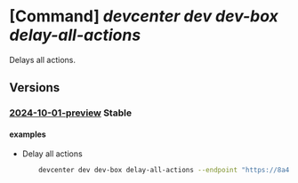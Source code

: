 # [Command] _devcenter dev dev-box delay-all-actions_

Delays all actions.

## Versions

### [2024-10-01-preview](/Resources/data-plane/microsoft.devcenter/L3Byb2plY3RzL3t9L3VzZXJzL3t9L2RldmJveGVzL3t9L2FjdGlvbnM6ZGVsYXk=/2024-10-01-preview.xml) **Stable**

<!-- data-plane:microsoft.devcenter /projects/{}/users/{}/devboxes/{}/actions:delay 2024-10-01-preview -->

#### examples

- Delay all actions
    ```bash
        devcenter dev dev-box delay-all-actions --endpoint "https://8a40af38-3b4c-4672-a6a4-5e964b1870ed- contosodevcenter.centralus.devcenter.azure.com/" --project-name "DevProject" --delay-time "04:30" --name "myDevBox" --user-id "00000000-0000-0000-0000-000000000000"
    ```
